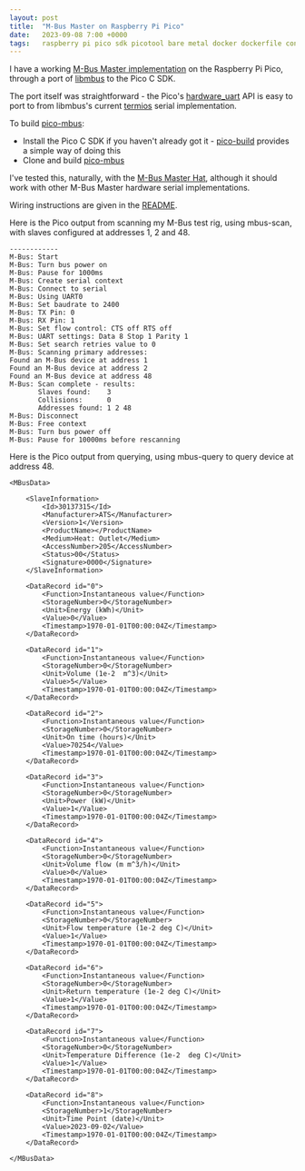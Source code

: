 ```yaml
---
layout: post
title:  "M-Bus Master on Raspberry Pi Pico"
date:   2023-09-08 7:00 +0000
tags:   raspberry pi pico sdk picotool bare metal docker dockerfile container build mbus master
---
```


I have a working [M-Bus Master implementation](https://github.com/packom/pico-mbus) on the Raspberry Pi Pico, through a port of [libmbus](https://github.com/piersfinlayson/libmbus) to the Pico C SDK.

The port itself was straightforward - the Pico's [hardware_uart](https://www.raspberrypi.com/documentation/pico-sdk/hardware.html#hardware_uart) API is easy to port to from libmbus's current [termios](https://man7.org/linux/man-pages/man3/termios.3.html) serial implementation.

To build [pico-mbus](https://github.com/packom/libmbus):
* Install the Pico C SDK if you haven't already got it - [pico-build](https://github.com/piersfinlayson/pico-build) provides a simple way of doing this
* Clone and build [pico-mbus](https://github.com/packom/libmbus)

I've tested this, naturally, with the [M-Bus Master Hat](https://www.packom.net/product/m-bus-master-hat/), although it should work with other M-Bus Master hardware serial implementations.

Wiring instructions are given in the [README](https://github.com/packom/pico-mbus/blob/main/README.md).

Here is the Pico output from scanning my M-Bus test rig, using mbus-scan, with slaves configured at addresses 1, 2 and 48.

```
------------
M-Bus: Start
M-Bus: Turn bus power on
M-Bus: Pause for 1000ms
M-Bus: Create serial context
M-Bus: Connect to serial
M-Bus: Using UART0
M-Bus: Set baudrate to 2400
M-Bus: TX Pin: 0
M-Bus: RX Pin: 1
M-Bus: Set flow control: CTS off RTS off
M-Bus: UART settings: Data 8 Stop 1 Parity 1
M-Bus: Set search retries value to 0
M-Bus: Scanning primary addresses:
Found an M-Bus device at address 1
Found an M-Bus device at address 2
Found an M-Bus device at address 48
M-Bus: Scan complete - results:
       Slaves found:    3
       Collisions:      0
       Addresses found: 1 2 48
M-Bus: Disconnect
M-Bus: Free context
M-Bus: Turn bus power off
M-Bus: Pause for 10000ms before rescanning
```

Here is the Pico output from querying, using mbus-query to query device at address 48.

```
<MBusData>

    <SlaveInformation>
        <Id>30137315</Id>
        <Manufacturer>ATS</Manufacturer>
        <Version>1</Version>
        <ProductName></ProductName>
        <Medium>Heat: Outlet</Medium>
        <AccessNumber>205</AccessNumber>
        <Status>00</Status>
        <Signature>0000</Signature>
    </SlaveInformation>

    <DataRecord id="0">
        <Function>Instantaneous value</Function>
        <StorageNumber>0</StorageNumber>
        <Unit>Energy (kWh)</Unit>
        <Value>0</Value>
        <Timestamp>1970-01-01T00:00:04Z</Timestamp>
    </DataRecord>

    <DataRecord id="1">
        <Function>Instantaneous value</Function>
        <StorageNumber>0</StorageNumber>
        <Unit>Volume (1e-2  m^3)</Unit>
        <Value>5</Value>
        <Timestamp>1970-01-01T00:00:04Z</Timestamp>
    </DataRecord>

    <DataRecord id="2">
        <Function>Instantaneous value</Function>
        <StorageNumber>0</StorageNumber>
        <Unit>On time (hours)</Unit>
        <Value>70254</Value>
        <Timestamp>1970-01-01T00:00:04Z</Timestamp>
    </DataRecord>

    <DataRecord id="3">
        <Function>Instantaneous value</Function>
        <StorageNumber>0</StorageNumber>
        <Unit>Power (kW)</Unit>
        <Value>1</Value>
        <Timestamp>1970-01-01T00:00:04Z</Timestamp>
    </DataRecord>

    <DataRecord id="4">
        <Function>Instantaneous value</Function>
        <StorageNumber>0</StorageNumber>
        <Unit>Volume flow (m m^3/h)</Unit>
        <Value>0</Value>
        <Timestamp>1970-01-01T00:00:04Z</Timestamp>
    </DataRecord>

    <DataRecord id="5">
        <Function>Instantaneous value</Function>
        <StorageNumber>0</StorageNumber>
        <Unit>Flow temperature (1e-2 deg C)</Unit>
        <Value>1</Value>
        <Timestamp>1970-01-01T00:00:04Z</Timestamp>
    </DataRecord>

    <DataRecord id="6">
        <Function>Instantaneous value</Function>
        <StorageNumber>0</StorageNumber>
        <Unit>Return temperature (1e-2 deg C)</Unit>
        <Value>1</Value>
        <Timestamp>1970-01-01T00:00:04Z</Timestamp>
    </DataRecord>

    <DataRecord id="7">
        <Function>Instantaneous value</Function>
        <StorageNumber>0</StorageNumber>
        <Unit>Temperature Difference (1e-2  deg C)</Unit>
        <Value>1</Value>
        <Timestamp>1970-01-01T00:00:04Z</Timestamp>
    </DataRecord>

    <DataRecord id="8">
        <Function>Instantaneous value</Function>
        <StorageNumber>1</StorageNumber>
        <Unit>Time Point (date)</Unit>
        <Value>2023-09-02</Value>
        <Timestamp>1970-01-01T00:00:04Z</Timestamp>
    </DataRecord>

</MBusData>
```

